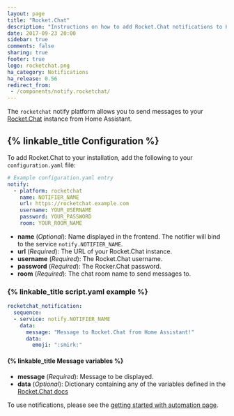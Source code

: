 ```yaml
---
layout: page
title: "Rocket.Chat"
description: "Instructions on how to add Rocket.Chat notifications to Home Assistant."
date: 2017-09-23 20:00
sidebar: true
comments: false
sharing: true
footer: true
logo: rocketchat.png
ha_category: Notifications
ha_release: 0.56
redirect_from:
 - /components/notify.rocketchat/
---
```



The `rocketchat` notify platform allows you to send messages to your [Rocket.Chat](https://rocket.chat/) instance from Home Assistant.

## {% linkable_title Configuration %}

To add Rocket.Chat to your installation, add the following to your `configuration.yaml` file:

```yaml
# Example configuration.yaml entry
notify:
  - platform: rocketchat
    name: NOTIFIER_NAME
    url: https://rocketchat.example.com
    username: YOUR_USERNAME
    password: YOUR_PASSWORD
    room: YOUR_ROOM_NAME
```

- **name** (*Optional*): Name displayed in the frontend. The notifier will bind to the service `notify.NOTIFIER_NAME`.
- **url** (*Required*): The URL of your Rocket.Chat instance.
- **username** (*Required*): The Rocket.Chat username.
- **password** (*Required*): The Rocker.Chat password.
- **room** (*Required*): The chat room name to send messages to.

### {% linkable_title script.yaml example %}

```yaml
rocketchat_notification:
  sequence:
  - service: notify.NOTIFIER_NAME
    data:
      message: "Message to Rocket.Chat from Home Assistant!"
      data:
        emoji: ":smirk:"
```

#### {% linkable_title Message variables %}

- **message** (*Required*): Message to be displayed.
- **data** (*Optional*): Dictionary containing any of the variables defined in the [Rocket.Chat docs](https://rocket.chat/docs/developer-guides/rest-api/chat/postmessage#message-object-example)

To use notifications, please see the [getting started with automation page](/getting-started/automation/).

